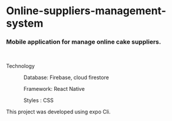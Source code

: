 # Online-suppliers-management-system
<h3>Mobile application for manage online cake suppliers.</h3><br>
<p>Technology</p><ul>
  <ol>Database: Firebase, cloud firestore</ol>
  <ol>Framework: React Native</ol>
  <ol>Styles : CSS</ol> </ul>
<p>This project was developed using expo Cli.<p>
